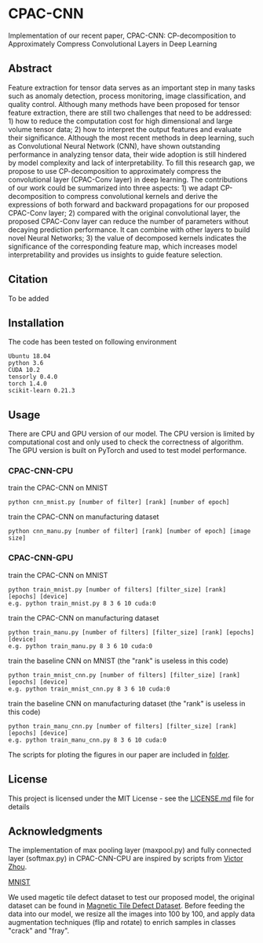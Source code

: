 # CPAC-CNN

Implementation of our recent paper, CPAC-CNN: CP-decomposition to Approximately Compress Convolutional Layers in Deep Learning

## Abstract
Feature extraction for tensor data serves as an important step in many tasks such as anomaly detection, process monitoring, image classification, and quality control. Although many methods have been proposed for tensor feature extraction, there are still two challenges that need to be addressed: 1) how to reduce the computation cost for high dimensional and large volume tensor data; 2) how to interpret the output features and evaluate their significance. Although the most recent methods in deep learning, such as Convolutional Neural Network (CNN), have shown outstanding performance in analyzing tensor data, their wide adoption is still hindered by model complexity and lack of interpretability. To fill this research gap, we propose to use CP-decomposition to approximately compress the convolutional layer (CPAC-Conv layer) in deep learning. The contributions of our work could be summarized into three aspects: 1) we adapt CP-decomposition to compress convolutional kernels and derive the expressions of both forward and backward propagations for our proposed CPAC-Conv layer; 2) compared with the original convolutional layer, the proposed CPAC-Conv layer can reduce the number of parameters without decaying prediction performance. It can combine with other layers to build novel Neural Networks; 3) the value of decomposed kernels indicates the significance of the corresponding feature map, which increases model interpretability and provides us insights to guide feature selection.

## Citation

To be added

## Installation

The code has been tested on following environment

```
Ubuntu 18.04
python 3.6
CUDA 10.2
tensorly 0.4.0
torch 1.4.0
scikit-learn 0.21.3
```
## Usage
There are CPU and GPU version of our model. The CPU version is limited by computational cost and only used to check the correctness of algorithm. The GPU version is built on PyTorch and used to test model performance.

### CPAC-CNN-CPU

train the CPAC-CNN on MNIST

```
python cnn_mnist.py [number of filter] [rank] [number of epoch]
```

train the CPAC-CNN on manufacturing dataset

```
python cnn_manu.py [number of filter] [rank] [number of epoch] [image size]
```

### CPAC-CNN-GPU

train the CPAC-CNN on MNIST

```
python train_mnist.py [number of filters] [filter_size] [rank] [epochs] [device]
e.g. python train_mnist.py 8 3 6 10 cuda:0
```

train the CPAC-CNN on manufacturing dataset

```
python train_manu.py [number of filters] [filter_size] [rank] [epochs] [device]
e.g. python train_manu.py 8 3 6 10 cuda:0
```

train the baseline CNN on MNIST (the "rank" is useless in this code)

```
python train_mnist_cnn.py [number of filters] [filter_size] [rank] [epochs] [device]
e.g. python train_mnist_cnn.py 8 3 6 10 cuda:0
```

train the baseline CNN on manufacturing dataset (the "rank" is useless in this code)

```
python train_manu_cnn.py [number of filters] [filter_size] [rank] [epochs] [device]
e.g. python train_manu_cnn.py 8 3 6 10 cuda:0
```

The scripts for ploting the figures in our paper are included in [folder](CPAC-CNN-GPU/result_viz/).

## License

This project is licensed under the MIT License - see the [LICENSE.md](LICENSE.md) file for details

## Acknowledgments

The implementation of max pooling layer (maxpool.py) and fully connected layer (softmax.py) in CPAC-CNN-CPU are inspired by scripts from [Victor Zhou](https://github.com/vzhou842/cnn-from-scratch).

[MNIST](http://yann.lecun.com/exdb/mnist/)

We used magetic tile defect dataset to test our proposed model, the original dataset can be found in [Magnetic Tile Defect Dataset](https://github.com/abin24/Magnetic-tile-defect-datasets.). Before feeding the data into our model, we resize all the images into 100 by 100, and apply data augmentation techniques (flip and rotate) to enrich samples in classes "crack" and "fray".
